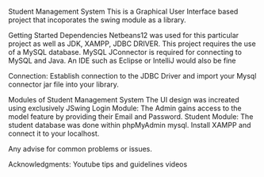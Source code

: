 Student Management System
This is a Graphical User Interface based project that incoporates the swing module as a library.

Getting Started
Dependencies
Netbeans12 was used for this particular project as well as JDK, XAMPP, JDBC DRIVER.
This project requires the use of a MySQL database.
MySQL JConnector is required for connecting to MySQL and Java.
An IDE such as Eclipse or IntelliJ would also be fine

Connection: Establish connection to the JDBC Driver and import your Mysql connector jar file into your library.

Modules of Student Management System
The UI design was increated using exclusively JSwing 
Login Module: The Admin gains access to the model feature by providing their Email and Password.
Student Module: The student database was done within phpMyAdmin mysql. Install XAMPP and connect it to your localhost.

Any advise for common problems or issues.

Acknowledgments:
Youtube tips and guidelines videos
